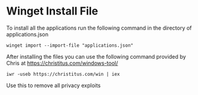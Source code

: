 # Winget Install File
To install all the applications run the following command in the directory of applications.json

```winget import --import-file "applications.json"``` 

After installing the files you can use the following command provided by Chris at https://christitus.com/windows-tool/

```iwr -useb https://christitus.com/win | iex```

Use this to remove all privacy exploits